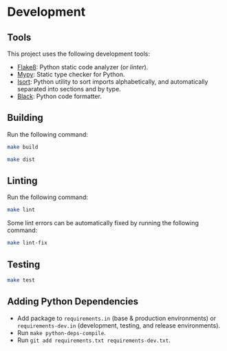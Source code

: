 # Development

## Tools

This project uses the following development tools:

- [Flake8](https://flake8.pycqa.org/): Python static code analyzer (or *linter*).
- [Mypy](http://www.mypy-lang.org/): Static type checker for Python.
- [Isort](https://pycqa.github.io/isort/): Python utility to sort imports alphabetically, and
  automatically separated into sections and by type.
- [Black](https://github.com/psf/black/): Python code formatter.


## Building

Run the following command:

```sh
make build

make dist
```


## Linting

Run the following command:

```sh
make lint
```

Some lint errors can be automatically fixed by running the following command:

```sh
make lint-fix
```


## Testing

```sh
make test
```


## Adding Python Dependencies

- Add package to `requirements.in` (base & production environments) or `requirements-dev.in`
  (development, testing, and release environments).
- Run `make python-deps-compile`.
- Run `git add requirements.txt requirements-dev.txt`.
